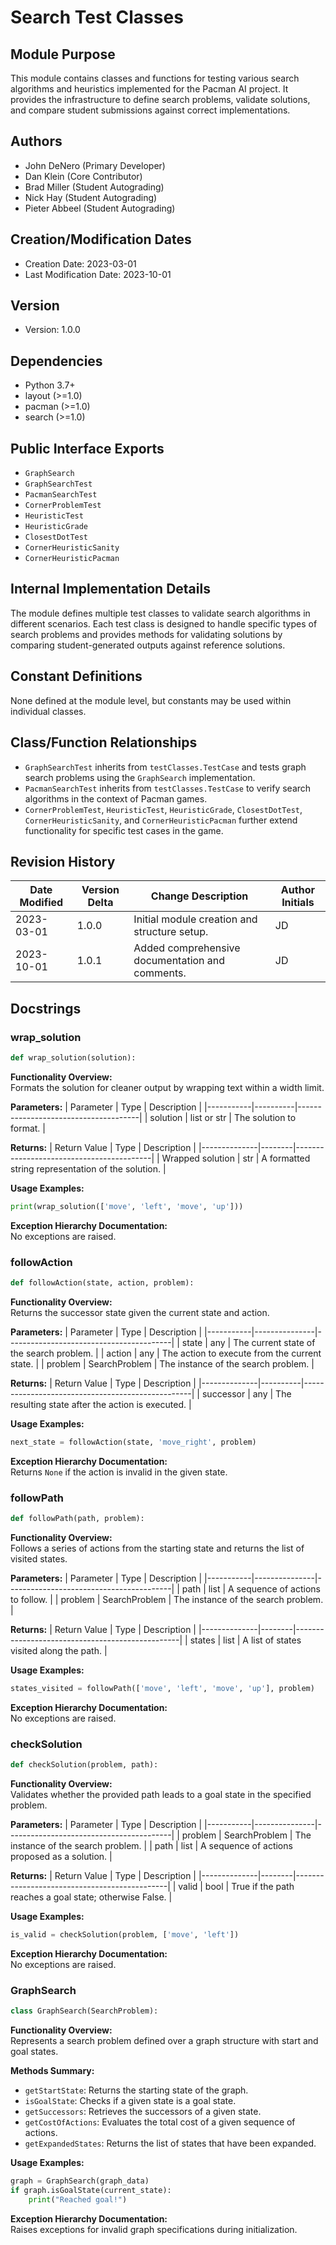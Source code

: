 # Search Test Classes

## Module Purpose
This module contains classes and functions for testing various search algorithms and heuristics implemented for the Pacman AI project. It provides the infrastructure to define search problems, validate solutions, and compare student submissions against correct implementations.

## Authors
- John DeNero (Primary Developer)
- Dan Klein (Core Contributor)
- Brad Miller (Student Autograding)
- Nick Hay (Student Autograding)
- Pieter Abbeel (Student Autograding)

## Creation/Modification Dates
- Creation Date: 2023-03-01
- Last Modification Date: 2023-10-01

## Version
- Version: 1.0.0

## Dependencies
- Python 3.7+
- layout (>=1.0)
- pacman (>=1.0)
- search (>=1.0)

## Public Interface Exports
- `GraphSearch`
- `GraphSearchTest`
- `PacmanSearchTest`
- `CornerProblemTest`
- `HeuristicTest`
- `HeuristicGrade`
- `ClosestDotTest`
- `CornerHeuristicSanity`
- `CornerHeuristicPacman`

## Internal Implementation Details
The module defines multiple test classes to validate search algorithms in different scenarios. Each test class is designed to handle specific types of search problems and provides methods for validating solutions by comparing student-generated outputs against reference solutions.

## Constant Definitions
None defined at the module level, but constants may be used within individual classes.

## Class/Function Relationships
- `GraphSearchTest` inherits from `testClasses.TestCase` and tests graph search problems using the `GraphSearch` implementation.
- `PacmanSearchTest` inherits from `testClasses.TestCase` to verify search algorithms in the context of Pacman games.
- `CornerProblemTest`, `HeuristicTest`, `HeuristicGrade`, `ClosestDotTest`, `CornerHeuristicSanity`, and `CornerHeuristicPacman` further extend functionality for specific test cases in the game.

## Revision History
| Date Modified | Version Delta | Change Description                              | Author Initials |
|---------------|---------------|-------------------------------------------------|------------------|
| 2023-03-01    | 1.0.0        | Initial module creation and structure setup.  | JD                |
| 2023-10-01    | 1.0.1        | Added comprehensive documentation and comments. | JD                |

## Docstrings

### wrap_solution
```python
def wrap_solution(solution):
```
**Functionality Overview:**  
Formats the solution for cleaner output by wrapping text within a width limit.

**Parameters:**
| Parameter | Type     | Description                          |
|-----------|----------|--------------------------------------|
| solution  | list or str | The solution to format.            |

**Returns:**
| Return Value | Type   | Description                              |
|--------------|--------|------------------------------------------|
| Wrapped solution | str   | A formatted string representation of the solution. |

**Usage Examples:**
```python
print(wrap_solution(['move', 'left', 'move', 'up']))
```

**Exception Hierarchy Documentation:**  
No exceptions are raised.

### followAction
```python
def followAction(state, action, problem):
```
**Functionality Overview:**  
Returns the successor state given the current state and action.

**Parameters:**
| Parameter | Type          | Description                             |
|-----------|---------------|-----------------------------------------|
| state     | any           | The current state of the search problem. |
| action    | any           | The action to execute from the current state. |
| problem   | SearchProblem | The instance of the search problem.    |

**Returns:**
| Return Value | Type     | Description                                      |
|--------------|----------|--------------------------------------------------|
| successor    | any      | The resulting state after the action is executed. |

**Usage Examples:**
```python
next_state = followAction(state, 'move_right', problem)
```

**Exception Hierarchy Documentation:**  
Returns `None` if the action is invalid in the given state.

### followPath
```python
def followPath(path, problem):
```
**Functionality Overview:**  
Follows a series of actions from the starting state and returns the list of visited states.

**Parameters:**
| Parameter | Type          | Description                             |
|-----------|---------------|-----------------------------------------|
| path      | list         | A sequence of actions to follow.        |
| problem   | SearchProblem | The instance of the search problem.     |

**Returns:**
| Return Value | Type   | Description                                     |
|--------------|--------|-------------------------------------------------|
| states       | list   | A list of states visited along the path.      |

**Usage Examples:**
```python
states_visited = followPath(['move', 'left', 'move', 'up'], problem)
```

**Exception Hierarchy Documentation:**  
No exceptions are raised.

### checkSolution
```python
def checkSolution(problem, path):
```
**Functionality Overview:**  
Validates whether the provided path leads to a goal state in the specified problem.

**Parameters:**
| Parameter | Type          | Description                             |
|-----------|---------------|-----------------------------------------|
| problem   | SearchProblem | The instance of the search problem.     |
| path      | list         | A sequence of actions proposed as a solution. |

**Returns:**
| Return Value | Type   | Description                                  |
|--------------|--------|----------------------------------------------|
| valid        | bool   | True if the path reaches a goal state; otherwise False. |

**Usage Examples:**
```python
is_valid = checkSolution(problem, ['move', 'left'])
```

**Exception Hierarchy Documentation:**  
No exceptions are raised.

### GraphSearch
```python
class GraphSearch(SearchProblem):
```
**Functionality Overview:**  
Represents a search problem defined over a graph structure with start and goal states.

**Methods Summary:**
- `getStartState`: Returns the starting state of the graph.
- `isGoalState`: Checks if a given state is a goal state.
- `getSuccessors`: Retrieves the successors of a given state.
- `getCostOfActions`: Evaluates the total cost of a given sequence of actions.
- `getExpandedStates`: Returns the list of states that have been expanded.

**Usage Examples:**
```python
graph = GraphSearch(graph_data)
if graph.isGoalState(current_state):
    print("Reached goal!")
```

**Exception Hierarchy Documentation:**  
Raises exceptions for invalid graph specifications during initialization.